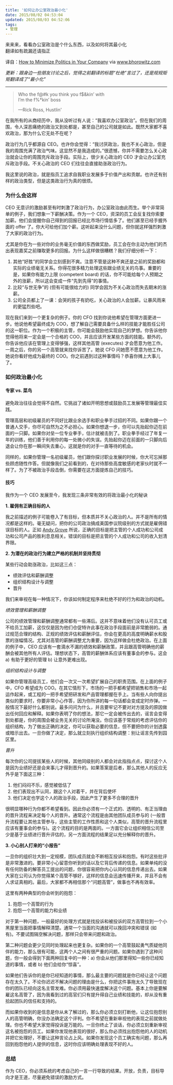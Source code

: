 ```yaml
---
title: '如何让办公室政治最小化'
date: 2015/08/02 04:53:04
updated: 2015/08/03 04:52:06
tags:
- 管理
---
```


来来来，看看办公室政治是个什么东西，以及如何将其最小化  
翻译如有疏漏还请指正

译自：[How to Minimize Politics in Your Company](http://www.bhorowitz.com/how_to_minimize_politics_in_your_company) via www.bhorowitz.com

*更新：跟身边一些朋友讨论之后，觉得之前翻译的标题“杜绝”言过了，还是规规矩矩翻译成了“最小化”*

----

> Who the f@#k you think you f$&kin’ with  
> I’m the f%*kin’ boss
> 
> —Rick Ross, Hustlin'

在我所有的从商经历中，我从没听过有人说：“我喜欢办公室政治”。但在我们的周围，令人深恶痛绝的政治又到处都是，甚至自己的公司就是如此。既然大家都不喜欢政治，那为什么它无处不在呢？

政治行为几乎都源自 CEO。也许你会觉得：“我讨厌政治，我也不关心政治，但是我的周围充满了政治气味。这显然不是我造成的。”很遗憾，你并不需要怎么关心政治就会让你的周围充斥政治手段。实际上，很少关心政治的 CEO 才会让办公室充斥政治手段。不关心政治的 CEO 们往往会直接助涨政治行为。

我这里说的政治，就是指员工追求自我职业发展多于价值产出和贡献。也许还有别样的政治类型，但是这类政治行为真的很烦。

<!--more-->

### 为什么会这样

CEO 无意识的激励甚至有时刺激了政治行为，办公室政治由此而生。举个非常简单的例子，我们想象一下薪酬决策。作为一个 CEO，资深的员工会反复找你索要加薪。他们会提醒你自己得到的回报已经比市场行情低多了。他们甚至已经手握外面的 offer 了。你大可给他们加个薪。这听起来没什么问题，但你就这样强烈刺激了大家的政治行为。

尤其是你在为一些对你的业务毫无价值的东西做奖励，员工会在你主动为他们的杰出表现嘉奖之前赚取更多的回报。为什么这样做很糟糕？我们仔细分析一下：

1. 其他“好胜”的同学会立刻感到不爽。注意不管是这种不爽还是之前的奖励都和实际的业绩毫无关系。你得花很多精力处理这些跟业绩无关的鸟事。重要的是，如果你有能力上限 (competent board) 的话，你不可能给每个人预期之外的涨薪，所以这会变成一件“先到先得”的事情。
2. 比较“与世无争”的 (但有可能很给力的) 同学会因为不关心政治而失去期末的涨薪。
3. 公司全员都上了一课：会哭的孩子有奶吃，关心政治的人会加薪。让暴风雨来的更猛烈些吧。

现在我们来到一个更复杂的例子。你的 CFO 找到你说他希望在管理方面更进一步。他说他希望最终成为 COO，想了解自己需要具备什么样的技能才能胜任公司的这一职位。作为一个积极的主管，你可能会鼓励他实现自己的梦想。你告诉他你觉得他将来一定会是一个合格的 COO，并且应该开发某些方面的技能。额外的，你告诉他应该在管理上变得够强，这样其他高管 (executes) 才会愿意为他工作。一周之后，你的另一个高管就来找你诉苦了。她说 CFO 问她愿不愿意为他工作。她说你看好他成为最终的 COO。你之前遇到过这种事情吗？恭喜你摊上大事儿了。

### 如何政治最小化

#### 专家 vs. 菜鸟

避免政治往往会觉得不自然。它挑战了诸如开明思想或鼓励员工发展等管理最佳实践。

管理高层和初级雇员的不同好比跟业余选手和职业拳手过招的不同。如果你跟一个普通人交手，你尽可自然为之不必担心。如果你想退一步，你可以先抬起你迈在前面的一只脚。如果你对垒一位专业拳手，估计就被击到了。职业拳手经过了年复一年的训练，他们善于利用你的每一处微小的失误。先抬起你迈在前面的一只脚向后退会让你在那一瞬间失去重心，这就是你的对手一直等待的机会。

同样的，如果你管理一名初级雇员，他们跟你探讨职业发展的时候，你大可忘掉那些顾虑随性作答。但就像我们之前看到的，在对待那些高度敏感的老家伙时就不一样了。为了不被政治手段击倒，你需要在这方面提炼自己的技巧。

#### 技巧

我作为一个 CEO 发展至今，我发现三条非常有效的将政治最小化的秘诀

**1. 雇佣有正确目标的人**

我之前描述的例子可能卷入了有目标，但本质并不关心政治的人。并不是所有的情况都是这样的。毫无疑问，把你的公司政治搞成美国参议院级别的方式就是雇佣错误目标的人。正如 [Andy Grove](https://zh.wikipedia.org/wiki/%E5%AE%89%E8%BF%AA%C2%B7%E8%91%9B%E6%B4%9B%E5%A4%AB) 所说，正确的目标是把主管的个人成功和公司成功和公司产品的胜利息息相关。错误的目标是把主管的个人成功和公司的收入划清界限。

**2. 为潜在的政治行为建立严格的机制并坚持贯彻**

某些行动会助涨政治，比如这三点：

- 绩效评估和薪酬调整
- 组织结构设计与调整
- 晋升

我们来审视在每一种情况下，你该如何制定程序来杜绝不好的行为和政治的动机。

*绩效管理和薪酬调整*

公司的绩效管理和薪酬调整通常都有一些滞后。这并不意味着他们没有认可员工或不给员工加薪，这仅仅是因为他们仓促特许此事在政治手段面前是非常脆弱的。通过规范合理的结构、正规的绩效评估和薪酬评估，你会在更高的高度明确薪水和股票的涨幅情况。尤其对高管的薪酬调整尤为重要，因为这样做会杜绝政治。在上面的例子中，CEO 应该有一套滴水不漏的绩效和薪酬政策，并且跟高管明确他的薪酬会被其他所有人评估。理想状态下，高管的薪酬体系应该有董事会的参与。这会 a) 有助于更好的管理 b) 让意外更难出现。

*组织结构设计与调整*

如果你管理高级员工，他们会一次又一次希望扩展自己的职责范围。在上面的例子中，CFO 希望成为 COO。在其它情形下，市场的一把手都希望把销售和市场一起运作起来，或工程的一把手希望把研发和产品管理都握在手上。当有些人向你提出类似的要求时，你要非常小心作答，因为你所讲的每一句话都会变成定时炸弹。一般情况下最好什么都别说。最多问问为什么，并且要牢记不要对对方提及的原因做出任何回应和解释。如果你表明了你的想法，那它一定会被传出去的，谣言会变得到处都是，你的周围会被业务无关的讨论所淹没。你应该基于常规的考虑评估你的组织结构，为了做出正确的决定，你可以获取必要的信息，但不要把你的计划透露或暗示出去。一旦你做了决定，那么就立刻执行组织结构调整：别让谣言先传到园区里。

*晋升*

每次你的公司提拔某些人的时候，其他同级别的人都会对此指指点点，探讨这个人是因为业绩好还是会来事儿才得到晋升的。如果答案是后者，那么其他人的反应无外乎是下面这三种：

1. 他们闷闷不乐，感觉被低估了
2. 他们表现出不认同，跟这个人对着干，并在背后使坏
3. 他们决定也学这个人的政治手段，因此产生了更多不合理的晋升

很明显哪种行为你都不希望看到。因此你必须有一个正式的、透明的、有正当理由的晋升流程来决定每个人的晋升。通常这个流程是由其他团队成员参与的 (一般晋升流程要让其他主管参与，这些主管的工作性质和这个人类似，高管的晋升流程里应该有董事会的参与)。这个流程的目的是两面的。一方面它会让组织相信公司至少是基于业绩进行晋升评估的，另一方面流程的结果足以充分解释你的晋升。

**3. 小心别人打来的“小报告”**

一旦你的组织壮大到一定规模，团队成员就会不断相互投诉和抱怨。有时这些批评是非常激进的。要非常小心留意你听到的话以及它背后传递的信息。如果单纯的没有任何防备的解答员工提出的问题，你很容易把你内心认同的信息传递出去。如果大家在公司认为你觉得某个高管不够好，这样的信息会迅速传播开来，并且不会有人求证真相的。最后，大家都不再相信那个“问题高管”，做事也不再有效率。

这里有两种典型的你会听到的抱怨：

1. 抱怨一个高管的行为
2. 抱怨一个高管的能力和业绩

对于第一种问题，一般最好的处理方式就是找投诉和被投诉的双方高管拉到一个小黑屋里当面把事情解释清楚。通常一个当面的沟通就可以挽回冲突和错误 (如有)。不要试图隔空解决问题，那样只会带来问题和政治。

第二种问题会更少见同时处理起来也更复杂。如果你的一个高管鼓起勇气质疑他同伴的能力，那么很有可能，这两个人之间有很严重的问题。如果你遇到了这种问题，你一般会得到下面两种回复中的一种：a) 你会从他们那里得知一些你已经知道的事情，或者 b) 他们会给你“惊喜”。

如果他们告诉你的是你已经知道的事情，那么最主要的问题就是你已经让这个问题存在太久了。不论你迟迟不解决问题的理由是什么，你把这件事拖太久了导致现在你的团队已经向这名主管发难。你必须用最快速度解决这个问题。基本上你是要解雇这名高管了，因为我看到过的高官们只有提升得自己业绩和技能的，却从没有重拾起团队的信任和支持的。

而如果你收到的是信息是你从未了解过的，那么你必须立刻打断他，让这位抱怨别人的高管明确，你没办法确定这个评判。你不希望在重新审视他的表现之前就做处理。你也不希望大家觉得投诉是万能的。一旦你终止了谈话，你必须立刻重新审视这名被抱怨的员工。如果你发现他表现的很好，那么你必须找出抱怨他的人的动机并把它处理好，不要让这种言论占上风。如果你发现这个员工确实有问题，那么再回到抱怨他的人提供的信息，这时你应该明确处理表现不好的人。

### 总结

作为 CEO，你必须系统的考虑自己的一言一行导致的结果。开放，负责，目标导向才是王道，尽量避免错误的激励方式。